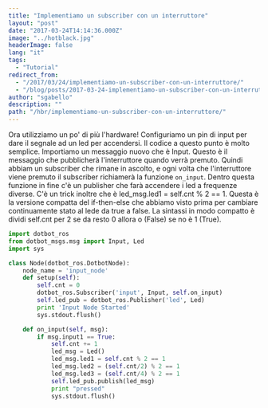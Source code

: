 ```yaml
---
title: "Implementiamo un subscriber con un interruttore"
layout: "post"
date: "2017-03-24T14:14:36.000Z"
image: "../hotblack.jpg"
headerImage: false
lang: "it"
tags:
  - "Tutorial"
redirect_from:
  - "/2017/03/24/implementiamo-un-subscriber-con-un-interruttore/"
  - "/blog/posts/2017-03-24-implementiamo-un-subscriber-con-un-interruttore"
author: "sgabello"
description: ""
path: "/hbr/implementiamo-un-subscriber-con-un-interruttore/"
---
```


Ora utilizziamo un po' di più l'hardware! Configuriamo un pin di input per dare il segnale ad un led per accendersi. Il codice a questo punto è molto semplice. Importiamo un messaggio nuovo che è Input. Questo è il messaggio che pubblicherà l'interruttore quando verrà premuto. Quindi abbiam un subscriber che rimane in ascolto, e ogni volta che l'interruttore viene premuto il subscriber richiamerà la funzione `on_input`. Dentro questa funzione in fine c'è un publisher che farà accendere i led a frequenze diverse. C'è un trick inoltre che è led_msg.led1 = self.cnt % 2 == 1. Questa è la versione compatta del if-then-else che abbiamo visto prima per cambiare continuamente stato al lede da true a false. La sintassi in modo compatto è dividi self.cnt per 2 se da resto 0 allora o (False) se no è 1 (True).

```python
import dotbot_ros
from dotbot_msgs.msg import Input, Led
import sys

class Node(dotbot_ros.DotbotNode):
    node_name = 'input_node'
    def setup(self):
        self.cnt = 0
        dotbot_ros.Subscriber('input', Input, self.on_input)
        self.led_pub = dotbot_ros.Publisher('led', Led)
        print 'Input Node Started'
        sys.stdout.flush()

    def on_input(self, msg):
        if msg.input1 == True:
            self.cnt += 1
            led_msg = Led()
            led_msg.led1 = self.cnt % 2 == 1
            led_msg.led2 = (self.cnt/2) % 2 == 1
            led_msg.led3 = (self.cnt/4) % 2 == 1
            self.led_pub.publish(led_msg)
            print "pressed"
            sys.stdout.flush()
```
